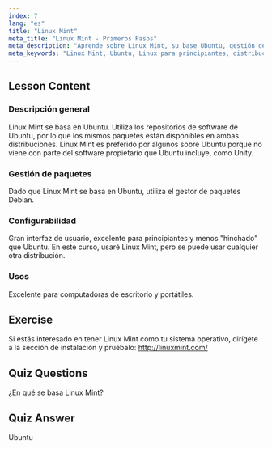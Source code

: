 ```yaml
---
index: 7
lang: "es"
title: "Linux Mint"
meta_title: "Linux Mint - Primeros Pasos"
meta_description: "Aprende sobre Linux Mint, su base Ubuntu, gestión de paquetes y por qué es excelente para principiantes. ¡Descubre sus características y cómo empezar hoy mismo!"
meta_keywords: "Linux Mint, Ubuntu, Linux para principiantes, distribución de Linux, tutorial de Linux, gestor de paquetes Debian, guía de Linux"
---
```


## Lesson Content

### Descripción general

Linux Mint se basa en Ubuntu. Utiliza los repositorios de software de Ubuntu, por lo que los mismos paquetes están disponibles en ambas distribuciones. Linux Mint es preferido por algunos sobre Ubuntu porque no viene con parte del software propietario que Ubuntu incluye, como Unity.

### Gestión de paquetes

Dado que Linux Mint se basa en Ubuntu, utiliza el gestor de paquetes Debian.

### Configurabilidad

Gran interfaz de usuario, excelente para principiantes y menos "hinchado" que Ubuntu. En este curso, usaré Linux Mint, pero se puede usar cualquier otra distribución.

### Usos

Excelente para computadoras de escritorio y portátiles.

## Exercise

Si estás interesado en tener Linux Mint como tu sistema operativo, dirígete a la sección de instalación y pruébalo: <http://linuxmint.com/>

## Quiz Questions

¿En qué se basa Linux Mint?

## Quiz Answer

Ubuntu
